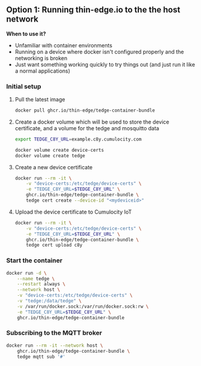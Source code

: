 ## Option 1: Running thin-edge.io to the the host network

**When to use it?**

* Unfamiliar with container environments
* Running on a device where docker isn't configured properly and the networking is broken
* Just want something working quickly to try things out (and just run it like a normal applications)


### Initial setup

1. Pull the latest image

    ```sh
    docker pull ghcr.io/thin-edge/tedge-container-bundle
    ```

2. Create a docker volume which will be used to store the device certificate, and a volume for the tedge and mosquitto data

    ```sh
    export TEDGE_C8Y_URL=example.c8y.cumulocity.com

    docker volume create device-certs
    docker volume create tedge
    ```

3. Create a new device certificate

    ```sh
    docker run --rm -it \
        -v "device-certs:/etc/tedge/device-certs" \
        -e "TEDGE_C8Y_URL=$TEDGE_C8Y_URL" \
        ghcr.io/thin-edge/tedge-container-bundle \
        tedge cert create --device-id "<mydeviceid>"
    ```

4. Upload the device certificate to Cumulocity IoT

    ```sh
    docker run --rm -it \
        -v "device-certs:/etc/tedge/device-certs" \
        -e "TEDGE_C8Y_URL=$TEDGE_C8Y_URL" \
        ghcr.io/thin-edge/tedge-container-bundle \
        tedge cert upload c8y
    ```

### Start the container

```sh
docker run -d \
    --name tedge \
    --restart always \
    --network host \
    -v "device-certs:/etc/tedge/device-certs" \
    -v "tedge:/data/tedge" \
    -v /var/run/docker.sock:/var/run/docker.sock:rw \
    -e "TEDGE_C8Y_URL=$TEDGE_C8Y_URL" \
    ghcr.io/thin-edge/tedge-container-bundle
```

### Subscribing to the MQTT broker

```sh
docker run --rm -it --network host \
    ghcr.io/thin-edge/tedge-container-bundle \
    tedge mqtt sub '#'
```
